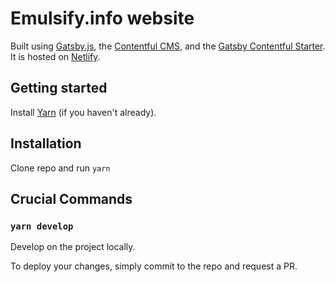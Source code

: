 # Emulsify.info website

Built using [Gatsby.js](https://www.gatsbyjs.org/), the [Contentful CMS](https://www.contentful.com/), and the [Gatsby Contentful Starter](https://www.gatsbyjs.org/starters/contentful-userland/gatsby-contentful-starter/). It is hosted on [Netlify](https://www.netlify.com/). 

## Getting started

Install [Yarn](https://yarnpkg.com/en/docs/install) (if you haven't already).

## Installation

Clone repo and run `yarn`

## Crucial Commands

### `yarn develop`

Develop on the project locally.

To deploy your changes, simply commit to the repo and request a PR.
